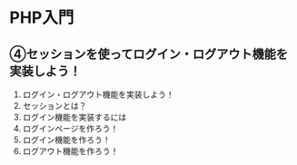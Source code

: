 # PHP入門
## ④セッションを使ってログイン・ログアウト機能を実装しよう！

1. ログイン・ログアウト機能を実装しよう！
2. セッションとは？
3. ログイン機能を実装するには
4. ログインページを作ろう！
5. ログイン機能を作ろう！
6. ログアウト機能を作ろう！
